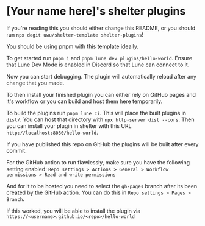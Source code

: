 # [Your name here]'s shelter plugins

If you're reading this you should either change this README,
or you should run `npx degit uwu/shelter-template shelter-plugins`!

You should be using pnpm with this template ideally.

To get started run `pnpm i` and `pnpm lune dev plugins/hello-world`.
Ensure that Lune Dev Mode is enabled in Discord so that Lune can connect to it.

Now you can start debugging. The plugin will automatically reload after any change that you made.

To then install your finished plugin you can either rely on GitHub pages and it's workflow or you can build and host them here temporarily.

To build the plugins run `pnpm lune ci`. This will place the built plugins in `dist/`.
You can host that directory with `npx http-server dist --cors`.
Then you can install your plugin in shelter with this URL `http://localhost:8080/hello-world`.

If you have published this repo on GitHub the plugins will be built after every commit.

For the GitHub action to run flawlessly, make sure you have the following setting enabled:
`Repo settings > Actions > General > Workflow permissions > Read and write permissions`

And for it to be hosted you need to select the `gh-pages` branch after its been created by the GitHub action. You can do this in `Repo settings > Pages > Branch`.

If this worked, you will be able to install the plugin via `https://<username>.github.io/<repo>/hello-world`

